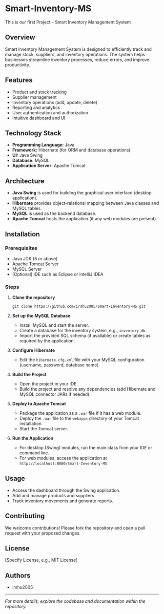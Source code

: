 # Smart-Inventory-MS

This is our first Project - Smart Inventory Management System

## Overview

Smart Inventory Management System is designed to efficiently track and manage stock, suppliers, and inventory operations. The system helps businesses streamline inventory processes, reduce errors, and improve productivity.

## Features

- Product and stock tracking
- Supplier management
- Inventory operations (add, update, delete)
- Reporting and analytics
- User authentication and authorization
- Intuitive dashboard and UI

## Technology Stack

- **Programming Language:** Java
- **Framework:** Hibernate (for ORM and database operations)
- **UI:** Java Swing
- **Database:** MySQL
- **Application Server:** Apache Tomcat

## Architecture

- **Java Swing** is used for building the graphical user interface (desktop application).
- **Hibernate** provides object-relational mapping between Java classes and MySQL tables.
- **MySQL** is used as the backend database.
- **Apache Tomcat** hosts the application (if any web modules are present).

## Installation

### Prerequisites

- Java JDK (8 or above)
- Apache Tomcat Server
- MySQL Server
- [Optional] IDE such as Eclipse or IntelliJ IDEA

### Steps

1. **Clone the repository**
   ```bash
   git clone https://github.com/irshu2005/Smart-Inventory-MS.git
   ```

2. **Set up the MySQL Database**
   - Install MySQL and start the server.
   - Create a database for the inventory system, e.g., `inventory_db`.
   - Import the provided SQL schema (if available) or create tables as required by the application.

3. **Configure Hibernate**
   - Edit the `hibernate.cfg.xml` file with your MySQL configuration (username, password, database name).

4. **Build the Project**
   - Open the project in your IDE.
   - Build the project and resolve any dependencies (add Hibernate and MySQL connector JARs if needed).

5. **Deploy to Apache Tomcat**
   - Package the application as a `.war` file if it has a web module.
   - Deploy the `.war` file to the `webapps` directory of your Tomcat installation.
   - Start the Tomcat server.

6. **Run the Application**
   - For desktop (Swing) modules, run the main class from your IDE or command line.
   - For web modules, access the application at `http://localhost:8080/Smart-Inventory-MS`

## Usage

- Access the dashboard through the Swing application.
- Add and manage products and suppliers.
- Track inventory movements and generate reports.

## Contributing

We welcome contributions! Please fork the repository and open a pull request with your proposed changes.

## License

[Specify License, e.g., MIT License]

## Authors

- irshu2005

---

*For more details, explore the codebase and documentation within the repository.*

